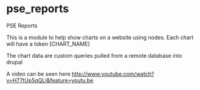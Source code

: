 pse_reports
===========

PSE Reports

This is a module to help show charts on a website using nodes.
Each chart will have a token [CHART_NAME]

The chart data are custom queries pulled from a remote database into drupal

A video can be seen here
http://www.youtube.com/watch?v=H77tUp5qQLI&feature=youtu.be
